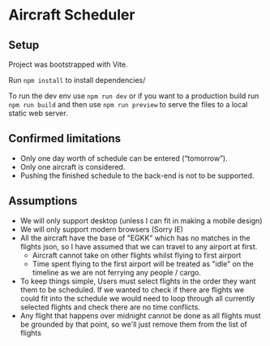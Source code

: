 # Aircraft Scheduler

## Setup

Project was bootstrapped with Vite.

Run `npm install` to install dependencies/

To run the dev env use `npm run dev` or if you want to a production build run `npm run build` and then use `npm run preview` to serve the files to a local static web server.

## Confirmed limitations

- Only one day worth of schedule can be entered (“tomorrow”).
- Only one aircraft is considered.
- Pushing the finished schedule to the back-end is not to be supported.

## Assumptions

- We will only support desktop (unless I can fit in making a mobile design)
- We will only support modern browsers (Sorry IE)
- All the aircraft have the base of "EGKK" which has no matches in the flights json, so I have assumed that we can travel to any airport at first.
  - Aircraft cannot take on other flights whilst flying to first airport
  - Time spent flying to the first airport will be treated as "idle" on the timeline as we are not ferrying any people / cargo.
- To keep things simple, Users must select flights in the order they want them to be scheduled. If we wanted to check if there are flights we could fit into the schedule we would need to loop through all currently selected flights and check there are no time conflicts.
- Any flight that happens over midnight cannot be done as all flights must be grounded by that point, so we'll just remove them from the list of flights
